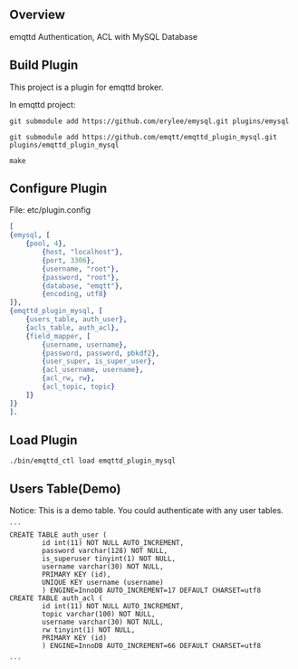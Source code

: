 
## Overview

emqttd Authentication, ACL with MySQL Database

## Build Plugin

This project is a plugin for emqttd broker.

In emqttd project:

```
git submodule add https://github.com/erylee/emysql.git plugins/emysql

git submodule add https://github.com/emqtt/emqttd_plugin_mysql.git plugins/emqttd_plugin_mysql

make
```

## Configure Plugin

File: etc/plugin.config

```erlang
[
{emysql, [
    {pool, 4},
        {host, "localhost"},
        {port, 3306},
        {username, "root"},
        {password, "root"},
        {database, "emqtt"},
        {encoding, utf8}
]},
{emqttd_plugin_mysql, [
    {users_table, auth_user},
    {acls_table, auth_acl},
    {field_mapper, [
        {username, username},
        {password, password, pbkdf2},
        {user_super, is_super_user},
        {acl_username, username},
        {acl_rw, rw},
        {acl_topic, topic}
    ]}
]}
].
```

## Load Plugin

```
./bin/emqttd_ctl load emqttd_plugin_mysql
```

## Users Table(Demo)

Notice: This is a demo table. You could authenticate with any user tables.

    ```
    CREATE TABLE auth_user (
            id int(11) NOT NULL AUTO_INCREMENT,
            password varchar(128) NOT NULL,
            is_superuser tinyint(1) NOT NULL,
            username varchar(30) NOT NULL,
            PRIMARY KEY (id),
            UNIQUE KEY username (username)
            ) ENGINE=InnoDB AUTO_INCREMENT=17 DEFAULT CHARSET=utf8
    CREATE TABLE auth_acl (
            id int(11) NOT NULL AUTO_INCREMENT,
            topic varchar(100) NOT NULL,
            username varchar(30) NOT NULL,
            rw tinyint(1) NOT NULL,
            PRIMARY KEY (id)
            ) ENGINE=InnoDB AUTO_INCREMENT=66 DEFAULT CHARSET=utf8

    ```
